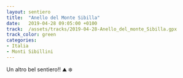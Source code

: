 ```yaml
---
layout: sentiero
title:  "Anello del Monte Sibilla"
date:   2019-04-28 09:05:00 +0100
track:  /assets/tracks/2019-04-28-Anello_del_monte_Sibilla.gpx
track_color: green
categories:
- Italia
- Monti Sibillini
---
```


Un altro bel sentiero!! :mountain: :snowflake: